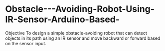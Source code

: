 # Obstacle---Avoiding-Robot-Using-IR-Sensor-Arduino-Based-
Objective To design a simple obstacle-avoiding robot that can detect objects in its path  using an IR sensor and move backward or forward based on the sensor input.
